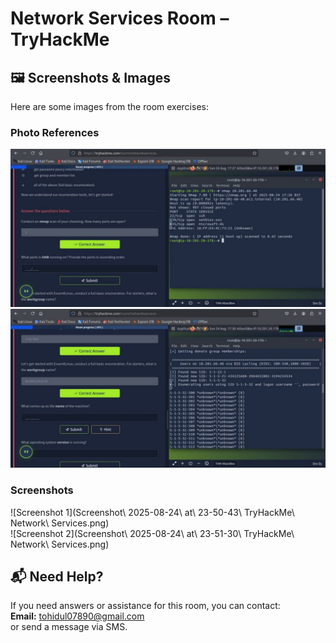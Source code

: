 # Network Services Room – TryHackMe

## 🖼 Screenshots & Images

Here are some images from the room exercises:

### Photo References
![Photo 1](photo_6152419624092812141_y.jpg)  
![Photo 2](photo_6152419624092812142_y.jpg)  

### Screenshots
![Screenshot 1](Screenshot\ 2025-08-24\ at\ 23-50-43\ TryHackMe\ Network\ Services.png)  
![Screenshot 2](Screenshot\ 2025-08-24\ at\ 23-51-30\ TryHackMe\ Network\ Services.png)  

## 📬 Need Help?

If you need answers or assistance for this room, you can contact:  
**Email:** [tohidul07890@gmail.com](mailto:tohidul07890@gmail.com)  
or send a message via SMS.

